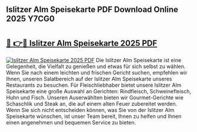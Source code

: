 ## Islitzer Alm Speisekarte PDF Download Online 2025 Y7CG0

# <h2><a href="http://gc77fx.nevu.top/?p=Islitzer+Alm+Speisekarte">🔗 👉🔴 Islitzer Alm Speisekarte 2025 PDF</a></h2>

[![Islitzer Alm Speisekarte 2025 PDF](https://i.imgur.com/dBaPXMq.png)](http://gc77fx.nevu.top/?p=Islitzer+Alm+Speisekarte)
Die Islitzer Alm Speisekarte ist eine Gelegenheit, die Vielfalt zu genießen und etwas für sich selbst zu wählen. Wenn Sie nach einem leichten und frischen Gericht suchen, empfehlen wir Ihnen, unseren Salatbereich auf der Islitzer Alm Speisekarte unseres Restaurants zu besuchen. Für Fleischliebhaber bietet unsere Islitzer Alm Speisekarte eine große Auswahl an Gerichten: Rindfleisch, Schweinefleisch, Huhn und Fisch. Unseren Auserwählten bieten wir Gourmet-Gerichte wie Schaschlik und Steak an, die auf einem alten Feuer zubereitet werden. Wenn Sie sich nicht entscheiden können, was Sie von der Islitzer Alm Speisekarte wünschen, ist unser Team bereit, Ihnen zu helfen und Ihnen einen angenehmen und bequemen Service zu bieten.
